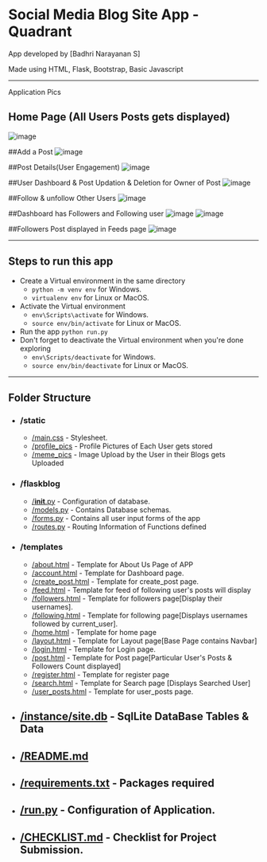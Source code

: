 # Social Media Blog Site App - Quadrant 

App developed by [Badhri Narayanan S]

Made  using HTML, Flask, Bootstrap, Basic Javascript
____


Application Pics

## Home Page (All Users Posts gets displayed)
![image](https://user-images.githubusercontent.com/124488669/220830686-a2743f3f-9102-4cdb-813d-76329ebd7b74.png)

##Add a Post
![image](https://user-images.githubusercontent.com/124488669/220830839-12010427-ee2c-498b-b11f-cbe3b1bdb7b9.png)

##Post Details(User Engagement)
![image](https://user-images.githubusercontent.com/124488669/220830946-5bb0fc41-1170-4af7-a562-71c16b7c8b3e.png)

##User Dashboard & Post Updation & Deletion for Owner of Post
![image](https://user-images.githubusercontent.com/124488669/220831178-b6dd140c-6011-4a5b-9015-84f525fd1747.png)

##Follow & unfollow Other Users
![image](https://user-images.githubusercontent.com/124488669/220831285-d3eeb04f-4869-4b4e-a6ff-b8f710e7a2b2.png)

##Dashboard has Followers and Following user
![image](https://user-images.githubusercontent.com/124488669/220831438-5650b8f4-e391-4a89-9e4c-5140331760ce.png)
![image](https://user-images.githubusercontent.com/124488669/220831744-e20ccd12-dbe0-4d2e-a572-1ce11c0bd721.png)

##Followers Post displayed in Feeds page
![image](https://user-images.githubusercontent.com/124488669/220831894-baddc128-f29d-4f5d-8653-d5e0f0dce04f.png)

_______

## Steps to run this app
- Create a Virtual environment in the same directory
  - `python -m venv env` for Windows.
  - `virtualenv env` for Linux or MacOS.
- Activate the Virtual environment
  - `env\Scripts\activate` for Windows.
  - `source env/bin/activate` for Linux or MacOS.
- Run the app `python run.py`
- Don't forget to deactivate the Virtual environment when you're done exploring
  - `env\Scripts/deactivate` for Windows.
  - `source env/bin/deactivate` for Linux or MacOS.
___

## Folder Structure

- ### /static
  - [/main.css](static/main.css) - Stylesheet.
  - [/profile_pics](static/profile_pics) - Profile Pictures of Each User gets stored
  - [/meme_pics](static/meme_pics) - Image Upload by the User in their Blogs gets Uploaded
 
- ### /flaskblog
  - [/__init__.py](flaskblog/__init__.py) - Configuration of database.
  - [/models.py](flaskblog/models.py) - Contains Database schemas.
  - [/forms.py](flaskblog/forms.py) - Contains all user input forms of the app
  - [/routes.py](flaskblog/routes.py) - Routing Information of Functions defined 

  

- ### /templates
  - [/about.html](templates/about.html) - Template for About Us Page of APP
  - [/account.html](templates/account.html) - Template for Dashboard page.
  - [/create_post.html](templates/create_post.html) - Template for create_post page.
  - [/feed.html](templates/feed.html) - Template for feed of following user's posts will display
  - [/followers.html](templates/followers.html) - Template for followers page[Display their usernames].
  - [/following.html](templates/following.html) - Template for following page[Displays usernames followed by current_user].
  - [/home.html](templates/home.html) - Template for home page
  - [/layout.html](templates/layout.html) - Template for Layout page[Base Page contains Navbar]
  - [/login.html](templates/login.html) - Template for Login page.
  - [/post.html](templates/post.html) - Template for Post page[Particular User's Posts & Followers Count displayed]
  - [/register.html](templates/register.html) - Template for register page
  - [/search.html](templates/search.html) - Template for Search page [Displays Searched User]
  - [/user_posts.html](templates/user_posts.html) - Template for user_posts page.



- ## [/instance/site.db](/instance/site.db) - SqlLite DataBase Tables & Data
- ## [/README.md](README.md)
- ## [/requirements.txt](requirements.txt) - Packages required
- ## [/run.py](run.py) - Configuration of Application.
- ## [/CHECKLIST.md](CHECKLIST.md) - Checklist for Project Submission.



